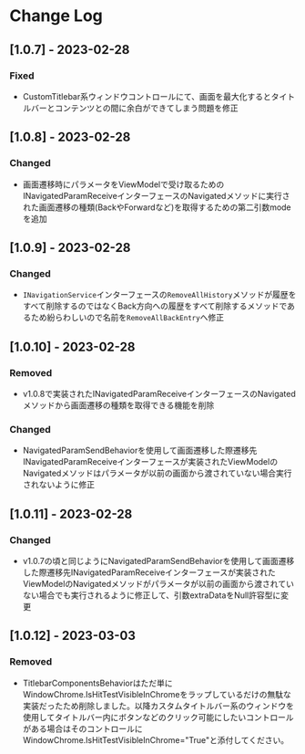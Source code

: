 # Change Log



## [1.0.7] - 2023-02-28

### Fixed

- CustomTitlebar系ウィンドウコントロールにて、画面を最大化するとタイトルバーとコンテンツとの間に余白ができてしまう問題を修正



## [1.0.8] - 2023-02-28

### Changed

- 画面遷移時にパラメータをViewModelで受け取るためのINavigatedParamReceiveインターフェースのNavigatedメソッドに実行された画面遷移の種類(BackやForwardなど)を取得するための第二引数modeを追加



## [1.0.9] - 2023-02-28

### Changed

- `INavigationService`インターフェースの`RemoveAllHistory`メソッドが履歴をすべて削除するのではなくBack方向への履歴をすべて削除するメソッドであるため紛らわしいので名前を`RemoveAllBackEntry`へ修正



## [1.0.10] - 2023-02-28

### Removed

- v1.0.8で実装されたINavigatedParamReceiveインターフェースのNavigatedメソッドから画面遷移の種類を取得できる機能を削除

### Changed

- NavigatedParamSendBehaviorを使用して画面遷移した際遷移先INavigatedParamReceiveインターフェースが実装されたViewModelのNavigatedメソッドはパラメータが以前の画面から渡されていない場合実行されないように修正



## [1.0.11] - 2023-02-28

### Changed

- v1.0.7の頃と同じようにNavigatedParamSendBehaviorを使用して画面遷移した際遷移先INavigatedParamReceiveインターフェースが実装されたViewModelのNavigatedメソッドがパラメータが以前の画面から渡されていない場合でも実行されるように修正して、引数extraDataをNull許容型に変更



## [1.0.12] - 2023-03-03

### Removed

- TitlebarComponentsBehaviorはただ単にWindowChrome.IsHitTestVisibleInChromeをラップしているだけの無駄な実装だったため削除しました。以降カスタムタイトルバー系のウィンドウを使用してタイトルバー内にボタンなどのクリック可能にしたいコントロールがある場合はそのコントロールにWindowChrome.IsHitTestVisibleInChrome="True"と添付してください。
